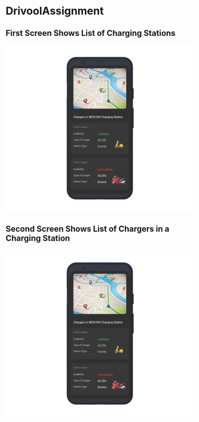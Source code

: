 # DrivoolAssignment

## First Screen Shows List of Charging Stations

![alt text](https://github.com/RakeshBepari/DrivoolAssignment/blob/master/Images/Chargers.png)

## Second Screen Shows List of Chargers in a Charging Station

![alt text](https://github.com/RakeshBepari/DrivoolAssignment/blob/master/Images/Chargers.png)

